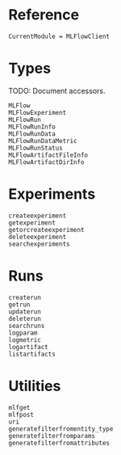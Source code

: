 # Reference

```@meta
CurrentModule = MLFlowClient
```

# Types

TODO: Document accessors.

```@docs
MLFlow
MLFlowExperiment
MLFlowRun
MLFlowRunInfo
MLFlowRunData
MLFlowRunDataMetric
MLFlowRunStatus
MLFlowArtifactFileInfo
MLFlowArtifactDirInfo
```

# Experiments

```@docs
createexperiment
getexperiment
getorcreateexperiment
deleteexperiment
searchexperiments
```

# Runs

```@docs
createrun
getrun
updaterun
deleterun
searchruns
logparam
logmetric
logartifact
listartifacts
```

# Utilities

```@docs
mlfget
mlfpost
uri
generatefilterfromentity_type
generatefilterfromparams
generatefilterfromattributes

```
